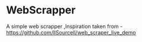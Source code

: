 # WebScrapper
A simple web scrapper ,Inspiration taken from -https://github.com/llSourcell/web_scraper_live_demo
